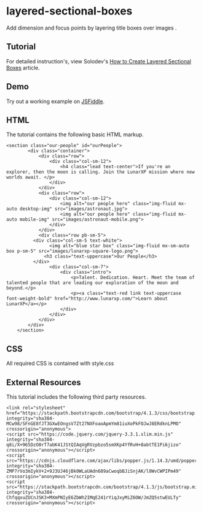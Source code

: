 # layered-sectional-boxes
Add dimension and focus points by layering title boxes over images .

## Tutorial
For detailed instruction's, view Solodev's [How to Create Layered Sectional Boxes](https://www.solodev.com/blog/how-to-create-layered-sectional-boxes.stml) article.

## Demo
  		  
Try out a working example on [JSFiddle]().

## HTML

The tutorial contains the following basic HTML markup.

```
<section class="our-people" id="ourPeople">
        <div class="container">
            <div class="row">
                <div class="col-sm-12">
                    <h4 class="lead text-center">If you're an explorer, then the moon is calling. Join the LunarXP mission where new worlds await. </p>
                </div>
            </div>
            <div class="row">
                <div class="col-sm-12">
                    <img alt="our people hero" class="img-fluid mx-auto desktop-img" src="images/astronaut.jpg">
                    <img alt="our people hero" class="img-fluid mx-auto mobile-img" src="images/astronaut-mobile.png">
                </div>
            </div>
            <div class="row pb-sm-5">
          <div class="col-sm-5 text-white">
                <img alt="blue star box" class="img-fluid mx-sm-auto box p-sm-5" src="images/lunarxp-square-logo.png">
              <h3 class="text-uppercase">Our People</h3>
          </div>
                <div class="col-sm-7">
                    <div class="intro">
                        <p>Talent. Dedication. Heart. Meet the team of talented people that are leading our exploration of the moon and beyond.</p>
                        <p><a class="text-red link text-uppercase font-weight-bold" href="http://www.lunarxp.com/">Learn about LunarXP</a></p>
                    </div>
                </div>
            </div>
        </div>
    </section>
```

## CSS
All required CSS is contained with style.css

## External Resources
This tutorial includes the following third party resources.

```
<link rel="stylesheet" href="https://stackpath.bootstrapcdn.com/bootstrap/4.1.3/css/bootstrap.min.css" integrity="sha384-MCw98/SFnGE8fJT3GXwEOngsV7Zt27NXFoaoApmYm81iuXoPkFOJwJ8ERdknLPMO" crossorigin="anonymous">
<script src="https://code.jquery.com/jquery-3.3.1.slim.min.js" integrity="sha384-q8i/X+965DzO0rT7abK41JStQIAqVgRVzpbzo5smXKp4YfRvH+8abtTE1Pi6jizo" crossorigin="anonymous"></script>
<script src="https://cdnjs.cloudflare.com/ajax/libs/popper.js/1.14.3/umd/popper.min.js" integrity="sha384-ZMP7rVo3mIykV+2+9J3UJ46jBk0WLaUAdn689aCwoqbBJiSnjAK/l8WvCWPIPm49" crossorigin="anonymous"></script>
<script src="https://stackpath.bootstrapcdn.com/bootstrap/4.1.3/js/bootstrap.min.js" integrity="sha384-ChfqqxuZUCnJSK3+MXmPNIyE6ZbWh2IMqE241rYiqJxyMiZ6OW/JmZQ5stwEULTy" crossorigin="anonymous"></script>
```